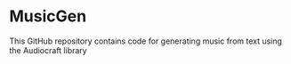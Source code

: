 # MusicGen
This GitHub repository contains code for generating music from text using the Audiocraft library
